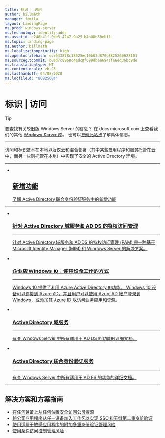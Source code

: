 ```yaml
---
title: 标识 | 访问
author: billmath
manager: femila
layout: LandingPage
ms.prod: windows-server
ms.technology: identity-adds
ms.assetid: c248b41f-0de3-4247-9a25-b4b08e50ebf0
ms.topic: landing-page
ms.author: billmath
ms.localizationpriority: high
ms.openlocfilehash: ecc943878c18525ec10b03d870b8825269628101
ms.sourcegitcommit: b00d7c8968c4adc8f699dbee694afe6ed36bc9de
ms.translationtype: HT
ms.contentlocale: zh-CN
ms.lasthandoff: 04/08/2020
ms.locfileid: "80825680"
---
```

# <a name="identity--access"></a>标识 | 访问

>[!TIP]
> 要查找有关较旧版 Windows Server 的信息？ 在 docs.microsoft.com 上查看我们的其他 [Windows Server 库](/previous-versions/windows/)。 也可以[搜索此站点](https://docs.microsoft.com/search/index?search=Windows+Server&dataSource=previousVersions)了解具体信息。

<hr />

访问和标识技术在本地以及仅云和混合部署（其中某些应用程序和服务托管在云中，而另一些则托管在本地）中实现了安全的 Active Directory 环境。

<hr />
<ul class="cardsF panelContent">
<li>
 <a href="ad-fs/overview/whats-new-active-directory-federation-services-windows-server.md">
                            <div class="cardSize">
                                <div class="cardPadding">
                                    <div class="card">
                                        <div class="cardImageOuter">
                                            <div class="cardImage">
                                                <img src="../media/i-whats-new.svg" alt="" />
                                            </div>
                                        </div>
                                        <div class="cardText">
                                            <h2>新增功能</h2>
                                            <p>了解 Active Directory 联合身份验证服务中的新增功能</p>
                                        </div>
                                    </div>
                                </div>
                            </div>
                          </a>
                        </li>
</ul>
<hr />
<ul class="cardsI panelContent">
<li>
        <a href="https://technet.microsoft.com/library/dn903243.aspx">
          <div class="cardSize">
            <div class="cardPadding">
                <div class="card">
                    <div class="cardImageOuter">
                        <div class="cardImage">
                            <img src="../media/i-access.svg" alt="" />
                        </div>
                    </div>
                    <div class="cardText">
                        <h3>针对 Active Directory 域服务和 AD DS 的特权访问管理</h3><hr />
                        <p>针对 Active Directory 域服务和 AD DS 的特权访问管理 (PAM) 是一种基于 Microsoft Identity Manager (MIM) 和 Windows Server 的解决方案。</p>
                    </div>
                </div>
            </div>
        </div>
       </a>
    </li>
<li>
        <a href="https://azure.microsoft.com/documentation/articles/active-directory-azureadjoin-windows10-devices-overview/?rnd=1">
          <div class="cardSize">
            <div class="cardPadding">
                <div class="card">
                    <div class="cardImageOuter">
                        <div class="cardImage">
                            <img src="../media/i-access.svg" alt="" />
                        </div>
                    </div>
                    <div class="cardText">
                        <h3>企业版 Windows 10：使用设备工作的方式</h3><hr />
                        <p>Windows 10 提供了利用 Azure Active Directory 的功能。 Windows 10 设备可以连接到 Azure AD，并且用户可以使用 Azure AD 帐户登录到 Windows，或添加其 Azure ID 以访问业务应用和资源。</p>
                    </div>
                </div>
            </div>
        </div>
       </a>
     </li>
<li>
      <a href="../identity/ad-ds/Active-Directory-Domain-Services.md">
        <div class="cardSize">
            <div class="cardPadding">
                <div class="card">
                    <div class="cardImageOuter">
                        <div class="cardImage">
                            <img src="../media/i-access.svg" alt="" />
                        </div>
                    </div>
                    <div class="cardText">
                        <h3>Active Directory 域服务</h3><hr />
                        <p>有关 Windows Server 中所有适用于 AD DS 的功能的详细文档。</p>
                    </div>
                </div>
            </div>
        </div>
       </a>
    </li>
<li>
      <a href="Active-Directory-Federation-Services.md">
        <div class="cardSize">
            <div class="cardPadding">
                <div class="card">
                    <div class="cardImageOuter">
                        <div class="cardImage">
                            <img src="../media/i-access.svg" alt="" />
                        </div>
                    </div>
                    <div class="cardText">
                        <h3>Active Directory 联合身份验证服务</h3><hr />
                        <p>有关 Windows Server 中所有适用于 AD FS 的功能的详细文档。</p>
                    </div>
                </div>
            </div>
        </div>
      </a>
    </li>
</ul>

---

## <a name="solutions-and-scenario-guides"></a>解决方案和方案指南  
* [在任何设备上从任何位置安全访问公司资源](https://technet.microsoft.com/library/dn550982.aspx)  
*  [跨公司应用程序从任一设备加入工作区以实现 SSO 和无缝第二重身份验证](https://technet.microsoft.com/library/dn280945.aspx)  
* [使用适用于敏感应用程序的附加多重身份验证管理风险](https://technet.microsoft.com/library/dn280949.aspx)  
* [使用条件访问控制管理风险](https://technet.microsoft.com/library/dn280937.aspx)
